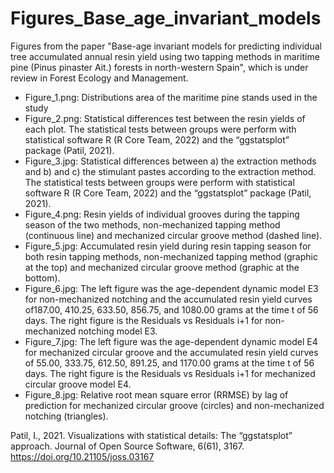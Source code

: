 # Figures_Base_age_invariant_models

Figures from the paper "Base-age invariant models for predicting individual tree accumulated annual resin yield using two tapping methods in maritime pine (Pinus pinaster Ait.) forests in north-western Spain", which is under review in Forest Ecology and Management.

- Figure_1.png: Distributions area of the maritime pine stands used in the study
- Figure_2.png: Statistical differences test between the resin yields of each plot. The statistical tests between groups were perform with statistical software R (R Core Team, 2022) and the “ggstatsplot” package (Patil, 2021).
- Figure_3.jpg: Statistical differences between a) the extraction methods and b) and c) the stimulant pastes according to the extraction method. The statistical tests between groups were perform with statistical software R (R Core Team, 2022) and the “ggstatsplot” package (Patil, 2021).
- Figure_4.png: Resin yields of individual grooves during the tapping season of the two methods, non-mechanized tapping method (continuous line) and mechanized circular groove method (dashed line).
- Figure_5.jpg: Accumulated resin yield during resin tapping season for both resin tapping methods, non-mechanized tapping method (graphic at the top) and mechanized circular groove method (graphic at the bottom).
- Figure_6.jpg: The left figure was the age-dependent dynamic model E3 for non-mechanized notching and the accumulated resin yield curves of187.00, 410.25, 633.50, 856.75, and 1080.00 grams at the time t of 56 days. The right figure is the Residuals vs Residuals i+1 for non-mechanized notching model E3.
- Figure_7.jpg: The left figure was the age-dependent dynamic model E4 for mechanized circular groove and the accumulated resin yield curves of 55.00, 333.75, 612.50, 891.25, and 1170.00 grams at the time t of 56 days. The right figure is the Residuals vs Residuals i+1 for mechanized circular groove model E4.
- Figure_8.jpg: Relative root mean square error (RRMSE) by lag of prediction for mechanized circular groove (circles) and non-mechanized notching (triangles).


Patil, I., 2021. Visualizations with statistical details: The “ggstatsplot” approach. Journal of Open Source Software, 6(61), 3167. https://doi.org/10.21105/joss.03167
